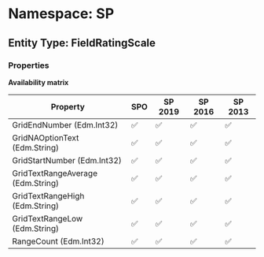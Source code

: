 # Namespace: SP

## Entity Type: FieldRatingScale

### Properties

**Availability matrix**

Property | SPO | SP 2019 | SP 2016 | SP 2013
----------|-----|---------|---------|--------
GridEndNumber (Edm.Int32) | ✅ | ✅ | ✅ | ✅
GridNAOptionText (Edm.String) | ✅ | ✅ | ✅ | ✅
GridStartNumber (Edm.Int32) | ✅ | ✅ | ✅ | ✅
GridTextRangeAverage (Edm.String) | ✅ | ✅ | ✅ | ✅
GridTextRangeHigh (Edm.String) | ✅ | ✅ | ✅ | ✅
GridTextRangeLow (Edm.String) | ✅ | ✅ | ✅ | ✅
RangeCount (Edm.Int32) | ✅ | ✅ | ✅ | ✅

